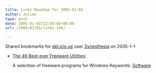```yaml
---
title: Links Roundup for 2005-01-01
author: Julian
type: post
date: 2005-01-01T22:59:00+00:00
url: /2005/01/01/links-146/

---
```

Shared bookmarks for [del.icio.us][1] user  [Synesthesia][2] on 2005-1-1

  * [The 46 Best-ever Freeware Utilities][3]:
  
    A selection of freeware programs for Windows Keywords: [Software][4]

 [1]: http://del.icio.us/
 [2]: http://del.icio.us/synesthesia
 [3]: http://www.techsupportalert.com/best_46_free_utilities.htm "http://www.techsupportalert.com/best_46_free_utilities.htm"
 [4]: http://del.icio.us/synesthesia/Software